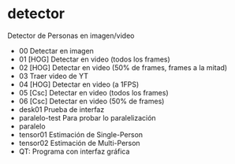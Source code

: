 # detector
Detector de Personas en imagen/video

- 00 Detectar en imagen
- 01 [HOG] Detectar en video (todos los frames)
- 02 [HOG] Detectar en video (50% de frames, frames a la mitad)
- 03 Traer video de YT
- 04 [HOG] Detectar en video (a 1FPS)
- 05 [Csc] Detectar en video (todos los frames)
- 06 [Csc] Detectar en video (50% de frames)
- desk01          Prueba de interfaz
- paralelo-test   Para probar lo paralelización 
- paralelo	    
- tensor01 Estimación de Single-Person
- tensor02 Estimación de Multi-Person 
- QT: Programa con interfaz gráfica

